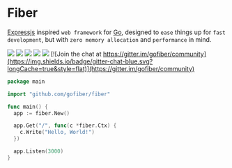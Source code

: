 # Fiber

[Expressjs](https://github.com/expressjs/express) inspired `web framework` for [Go](https://golang.org/doc/), designed to `ease` things up for `fast development`, but with `zero memory allocation` and `performance` in mind.

[![](https://img.shields.io/github/release/gofiber/fiber)](https://github.com/gofiber/fiber/releases) ![](https://img.shields.io/badge/coverage-84.6%25-brightgreen.svg?longCache=true&style=flat) ![](https://img.shields.io/github/languages/top/gofiber/fiber) ![](https://goreportcard.com/badge/github.com/gofiber/fiber) [![](https://godoc.org/github.com/gofiber/fiber?status.svg)](https://pkg.go.dev/github.com/gofiber/fiber?tab=doc) [![Join the chat at https://gitter.im/gofiber/community](https://img.shields.io/badge/gitter-chat-blue.svg?longCache=true&style=flat)](https://gitter.im/gofiber/community)

```go
package main

import "github.com/gofiber/fiber"

func main() {
  app := fiber.New()

  app.Get("/", func(c *fiber.Ctx) {
    c.Write("Hello, World!")
  })

  app.Listen(3000)
}
```
